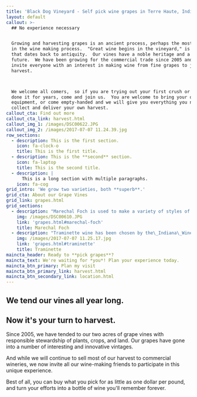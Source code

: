 ```yaml
---
title: 'Black Dog Vineyard - Self pick wine grapes in Terre Haute, Indiana'
layout: default
callout: >-
  ## No experience necessary


  Growing and harvesting grapes is an ancient process, perhaps the most crucial
  in the wine making process.  "Great wine begins in the vineyard," is a phrase
  that dates back to antiquity.  Our vines have a noble heritage and a promising
  future.  We have been growing for the commercial trade since 2005 and now we
  invite everyone with an interest in making wine from fine grapes to join our
  harvest.



  We welcome all comers,  so if you are trying out your first crush or you have
  done it for years, come and join us.  You are welcome to bring your own
  equipment, or come empty-handed and we will give you everything you need to
  collect and deliver your own harvest.
callout_cta: Find out more
callout_cta_link: harvest.html
callout_img_1: /images/DSC00622.JPG
callout_img_2: /images/2017-07-07 11.24.39.jpg
row_sections:
  - description: This is the first section.
    icon: fa-clock-o
    title: This is the first title.
  - description: This is the **second** section.
    icon: fa-laptop
    title: This is the second title.
  - description: |
      This is a long section with multiple paragraphs.
    icon: fa-cog
grid_intro: 'We grow two varieties, both **superb**.'
grid_cta: About our Grape Vines
grid_link: grapes.html
grid_sections:
  - description: "Marechal Foch is used to make a variety of styles of wine, ranging from a light red wine similar to\_Beaujolais\_to more extracted wines with intense dark \"inky\" purple color and unique varietal character, and even sweet, fortified,\_Port-like wines."
    img: /images/DSC00610.JPG
    link: 'grapes.html#marechal-foch'
    title: Marechal Foch
  - description: "Traminette wine has been chosen by the\_Indiana\_Wine Grape Council as the signature wine of the state.\_The wine is also grown in some regions of\_Ohio."
    img: /images/2017-07-07 11.25.17.jpg
    link: 'grapes.html#traminette'
    title: Traminette
maincta_header: Ready to **pick grapes**?
maincta_text: We're waiting for *you*! Plan your experience today.
maincta_btn_primary: Plan my visit
maincta_btn_primary_link: harvest.html
maincta_btn_secondary_link: location.html
---
```

## We tend our vines all year long.

## Now it's **your turn to harvest**.

Since 2005, we have tended to our two acres of grape vines with responsible stewardship of plants, crops, and land.  Our grapes have gone into a number of interesting and innovative vintages.

And while we will continue to sell most of our harvest to commercial wineries, we now invite all our wine-making friends to participate in this unique experience.  

Best of all, you can buy what you pick for as little as one dollar per pound, and turn your efforts into a bottle of wine you'll remember forever.
